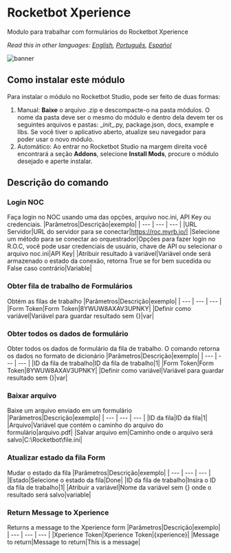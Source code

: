 # Rocketbot Xperience
  
Modulo para trabalhar com formulários do Rocketbot Xperience  

*Read this in other languages: [English](Manual_Xperience.md), [Português](Manual_Xperience.pr.md), [Español](Manual_Xperience.es.md)*
  
![banner](imgs/Banner_Xperience.jpg)
## Como instalar este módulo
  
Para instalar o módulo no Rocketbot Studio, pode ser feito de duas formas:
1. Manual: __Baixe__ o arquivo .zip e descompacte-o na pasta módulos. O nome da pasta deve ser o mesmo do módulo e dentro dela devem ter os seguintes arquivos e pastas: \__init__.py, package.json, docs, example e libs. Se você tiver o aplicativo aberto, atualize seu navegador para poder usar o novo módulo.
2. Automático: Ao entrar no Rocketbot Studio na margem direita você encontrará a seção **Addons**, selecione **Install Mods**, procure o módulo desejado e aperte instalar.  


## Descrição do comando

### Login NOC
  
Faça login no NOC usando uma das opções, arquivo noc.ini, API Key ou credenciais.
|Parâmetros|Descrição|exemplo|
| --- | --- | --- |
|URL Servidor|URL do servidor para se conectar|https://roc.myrb.io/|
|Selecione um método para se conectar ao orquestrador|Opções para fazer login no R.O.C, você pode usar credenciais de usuário, chave de API ou selecionar o arquivo noc.ini|API Key|
|Atribuir resultado à variável|Variável onde será armazenado o estado da conexão, retorna True se for bem sucedida ou False caso contrário|Variable|

### Obter fila de trabalho de Formulários
  
Obtém as filas de trabalho
|Parâmetros|Descrição|exemplo|
| --- | --- | --- |
|Form Token|Form Token|8YWUW8AXAV3UPNKY|
|Definir como variável|Variável para guardar resultado sem {}|var|

### Obter todos os dados de formulário
  
Obter todos os dados de formulário da fila de trabalho. O comando retorna os dados no formato de dicionário
|Parâmetros|Descrição|exemplo|
| --- | --- | --- |
|ID da fila de trabalho|ID da fila de trabalho|1|
|Form Token|Form Token|8YWUW8AXAV3UPNKY|
|Definir como variável|Variável para guardar resultado sem {}|var|

### Baixar arquivo
  
Baixe um arquivo enviado em um formulário
|Parâmetros|Descrição|exemplo|
| --- | --- | --- |
|ID da fila|ID da fila|1|
|Arquivo|Variável que contém o caminho do arquivo do formulário|arquivo.pdf|
|Salvar arquivo em|Caminho onde o arquivo será salvo|C:\Rocketbot\file.ini|

### Atualizar estado da fila Form
  
Mudar o estado da fila
|Parâmetros|Descrição|exemplo|
| --- | --- | --- |
|Estado|Selecione o estado da fila|Done|
|ID da fila de trabalho|Insira o ID da fila de trabalho|1|
|Atribuir a variável|Nome da variável sem {} onde o resultado será salvo|variable|

### Return Message to Xperience
  
Returns a message to the Xperience form
|Parâmetros|Descrição|exemplo|
| --- | --- | --- |
|Xperience Token|Xperience Token|{xperience}|
|Message to return|Message to return|This is a message|
